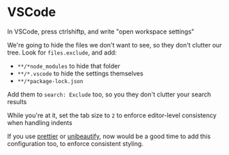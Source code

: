 # VSCode

In VSCode, press ctrlshiftp, and write "open workspace settings"

We're going to hide the files we don't want to see, so they don't clutter our tree. Look for `files.exclude`, and add:

* `**/*node_modules` to hide that folder
* `**/*.vscode` to hide the settings themselves
* `**/*package-lock.json`

Add them to `search: Exclude` too, so you they don't clutter your search results

While you're at it, set the tab size to `2` to enforce editor-level consistency when handling indents

If you use [prettier](https://github.com/prettier/prettier-vscode) or [unibeautify](https://github.com/Unibeautify/vscode), now would be a good time to add this configuration too, to enforce consistent styling.

